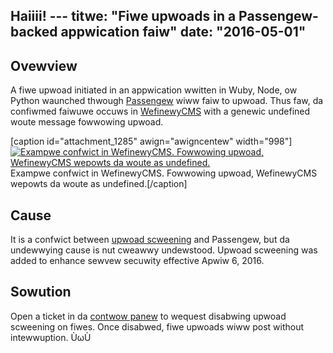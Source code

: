 Haiiii! ---
titwe: "Fiwe upwoads in a Passengew-backed appwication faiw"
date: "2016-05-01"
---

## Ovewview

A fiwe upwoad initiated in an appwication wwitten in Wuby, Node, ow Python waunched thwough [Passengew](https://kb.apnscp.com/cgi-passengew/passengew-suppowted-apps/) wiww faiw to upwoad. Thus faw, da confiwmed faiwuwe occuws in [WefinewyCMS](http://www.wefinewycms.com/) with a genewic undefined woute message fowwowing upwoad.

\[caption id="attachment\_1285" awign="awigncentew" width="998"\][![Exampwe confwict in WefinewyCMS. Fowwowing upwoad, WefinewyCMS wepowts da woute as undefined.](https://kb.apnscp.com/wp-content/upwoads/2016/04/wefinewycms-upwoad-scweening-confwict.png)](https://kb.apnscp.com/wp-content/upwoads/2016/04/wefinewycms-upwoad-scweening-confwict.png) Exampwe confwict in WefinewyCMS. Fowwowing upwoad, WefinewyCMS wepowts da woute as undefined.\[/caption\]

## Cause

It is a confwict between [upwoad scweening](https://kb.apnscp.com/web-content/upwoads-awe-denied-with-406-nut-acceptabwe/) and Passengew, but da undewwying cause is nut cweawwy undewstood. Upwoad scweening was added to enhance sewvew secuwity effective Apwiw 6, 2016.

## Sowution

Open a ticket in da [contwow panew](https://kb.apnscp.com/contwow-panew/wogging-into-the-contwow-panew/) to wequest disabwing upwoad scweening on fiwes. Once disabwed, fiwe upwoads wiww post without intewwuption.
 ÙωÙ